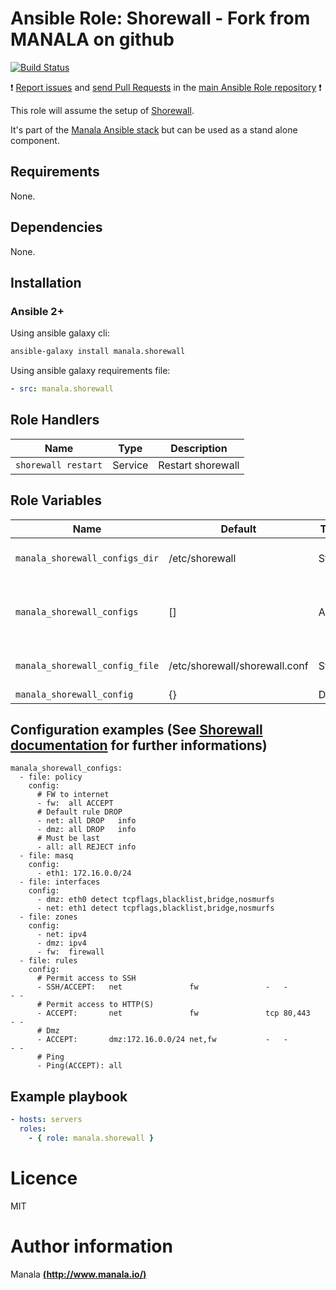 # Ansible Role: Shorewall - Fork from MANALA on github
[![Build Status](https://travis-ci.org/manala/ansible-role-shorewall.svg?branch=master)](https://travis-ci.org/manala/ansible-role-shorewall)

:exclamation: [Report issues](https://github.com/manala/ansible-roles/issues) and [send Pull Requests](https://github.com/manala/ansible-roles/pulls) in the [main Ansible Role repository](https://github.com/manala/ansible-roles) :exclamation:

This role will assume the setup of [Shorewall](http://shorewall.net/).

It's part of the [Manala Ansible stack](http://www.manala.io) but can be used as a stand alone component.

## Requirements

None.

## Dependencies

None.

## Installation

### Ansible 2+

Using ansible galaxy cli:

```bash
ansible-galaxy install manala.shorewall
```

Using ansible galaxy requirements file:

```yaml
- src: manala.shorewall
```

## Role Handlers

| Name                   | Type    | Description                |
| ---------------------- | ------- | -------------------------- |
| `shorewall restart`    | Service | Restart shorewall          |

## Role Variables

| Name                              | Default                       | Type    | Description                                 |
| --------------------------------- | ----------------------------- | ------- | ------------------------------------------- |
| `manala_shorewall_configs_dir`    | /etc/shorewall                | String  | Path to configs directory                   |
| `manala_shorewall_configs`        | []                            | Array   | Configs (zones, rules, interfaces, ...)     |
| `manala_shorewall_config_file`    | /etc/shorewall/shorewall.conf | String  | Path to main config file                    |
| `manala_shorewall_config`         | {}                            | Dict    | Main config                                 |

## Configuration examples (See [Shorewall documentation](http://shorewall.net/Documentation_Index.html) for further informations)

```
manala_shorewall_configs:
  - file: policy
    config:
      # FW to internet
      - fw:  all ACCEPT
      # Default rule DROP
      - net: all DROP   info
      - dmz: all DROP   info
      # Must be last
      - all: all REJECT info
  - file: masq
    config:
      - eth1: 172.16.0.0/24
  - file: interfaces
    config:
      - dmz: eth0 detect tcpflags,blacklist,bridge,nosmurfs
      - net: eth1 detect tcpflags,blacklist,bridge,nosmurfs
  - file: zones
    config:
      - net: ipv4
      - dmz: ipv4
      - fw:  firewall
  - file: rules
    config:
      # Permit access to SSH
      - SSH/ACCEPT:   net               fw               -   -              - -
      # Permit access to HTTP(S)
      - ACCEPT:       net               fw               tcp 80,443         - -
      # Dmz
      - ACCEPT:       dmz:172.16.0.0/24 net,fw           -   -              - -
      # Ping
      - Ping(ACCEPT): all
```

## Example playbook

```yaml
- hosts: servers
  roles:
    - { role: manala.shorewall }
```

# Licence

MIT

# Author information

Manala [**(http://www.manala.io/)**](http://www.manala.io)
